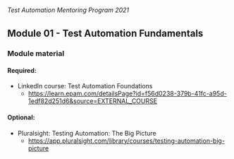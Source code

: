 ###### Test Automation Mentoring Program 2021

## Module 01 - Test Automation Fundamentals

### Module material

#### Required:
* LinkedIn course: Test Automation Foundations
    * https://learn.epam.com/detailsPage?id=f56d0238-379b-41fc-a95d-1edf82d251d6&source=EXTERNAL_COURSE

#### Optional:
* Pluralsight: Testing Automation: The Big Picture
    * https://app.pluralsight.com/library/courses/testing-automation-big-picture
